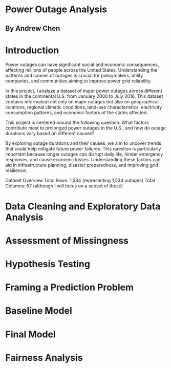 # Power Outage Analysis
## By Andrew Chen

# Introduction

Power outages can have significant social and economic consequences, affecting millions of people across the United States. Understanding the patterns and causes of outages is crucial for policymakers, utility companies, and communities aiming to improve power grid reliability.

In this project, I analyze a dataset of major power outages across different states in the continental U.S. from January 2000 to July 2016. This dataset contains information not only on major outages but also on geographical locations, regional climatic conditions, land-use characteristics, electricity consumption patterns, and economic factors of the states affected.


This project is centered around the following question: What factors contribute most to prolonged power outages in the U.S., and how do outage durations vary based on different causes?

By exploring outage durations and their causes, we aim to uncover trends that could help mitigate future power failures. This question is particularly important because longer outages can disrupt daily life, hinder emergency responses, and cause economic losses. Understanding these factors can aid in infrastructure planning, disaster preparedness, and improving grid resilience.

Dataset Overview
Total Rows: 1,534 (representing 1,534 outages)
Total Columns: 57 (although I will focus on a subset of these)
 

# Data Cleaning and Exploratory Data Analysis
# Assessment of Missingness
# Hypothesis Testing
# Framing a Prediction Problem
# Baseline Model
# Final Model
# Fairness Analysis